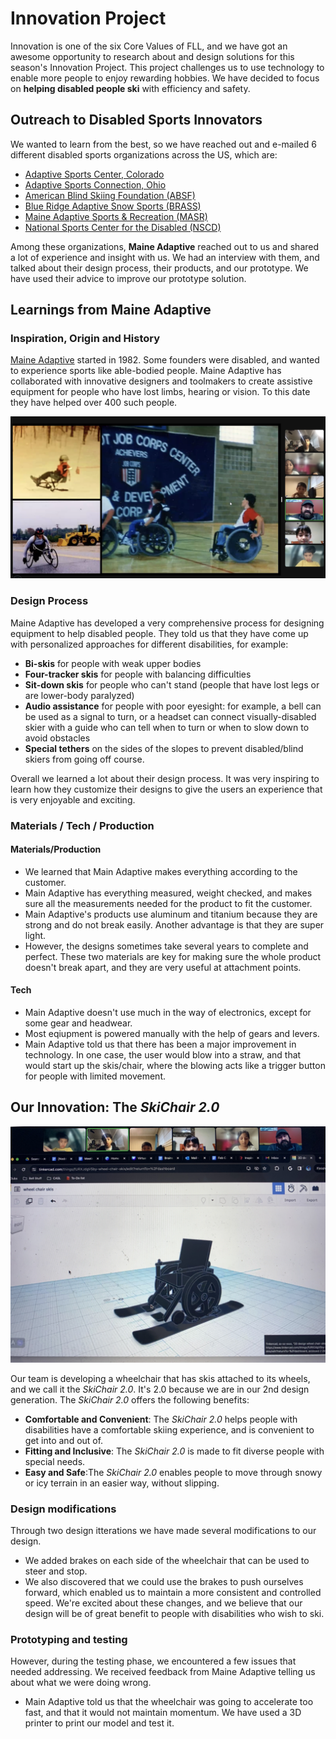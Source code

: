 # Innovation Project

Innovation is one of the six Core Values of FLL, and we have got an awesome opportunity to research about and design solutions for this season's Innovation Project. This project challenges us to use technology to enable more people to enjoy rewarding hobbies. We have decided to focus on **helping disabled people ski** with efficiency and safety.

## Outreach to Disabled Sports Innovators

We wanted to learn from the best, so we have reached out and e-mailed 6 different disabled sports organizations across the US, which are:

* [Adaptive Sports Center, Colorado](https://www.adaptivesports.org/)
* [Adaptive Sports Connection, Ohio](https://adaptivesportsconnection.org/)
* [American Blind Skiing Foundation (ABSF)](https://www.absf.org/)
* [Blue Ridge Adaptive Snow Sports (BRASS)](https://www.brasski.org/)
* [Maine Adaptive Sports & Recreation (MASR)](https://maineadaptive.org/)
* [National Sports Center for the Disabled (NSCD)](https://nscd.org/)

Among these organizations, **Maine Adaptive** reached out to us and shared a lot of experience and insight with us. We had an interview with them, and talked about their design process, their products, and our prototype. We have used their advice to improve our prototype solution.

## Learnings from Maine Adaptive

### Inspiration, Origin and History

[Maine Adaptive](https://maineadaptive.org/) started in 1982. Some founders were disabled, and wanted to experience sports like able-bodied people. Maine Adaptive has collaborated with innovative designers and toolmakers to create assistive equipment for people who have lost limbs, hearing or vision. To this date they have helped over 400 such people.

![Maine Adaptive examples](Media/Images/Innovation-Project-Interview/Main-Adaptive-Example-Designs.png)

### Design Process

Maine Adaptive has developed a very comprehensive process for designing equipment to help disabled people. They told us that they have come up with personalized approaches for different disabilities, for example:

* **Bi-skis** for people with weak upper bodies
* **Four-tracker skis** for people with balancing difficulties
* **Sit-down skis** for people who can't stand (people that have lost legs or are lower-body paralyzed)
* **Audio assistance** for people with poor eyesight: for example, a bell can be used as a signal to turn, or a headset can connect visually-disabled skier with a guide who can tell when to turn or when to slow down to avoid obstacles
* **Special tethers** on the sides of the slopes to prevent disabled/blind skiers from going off course.

Overall we learned a lot about their design process. It was very inspiring to learn how they customize their designs to give the users an experience that is very enjoyable and exciting.

### Materials / Tech / Production

#### Materials/Production

* We learned that Main Adaptive makes everything according to the customer.
* Main Adaptive has everything measured, weight checked, and makes sure all the measurements needed for the product to fit the customer.
* Main Adaptive's products use aluminum  and titanium because they are strong and do not break easily. Another advantage is that they are super light.
* However, the designs sometimes take several years to complete and perfect.
These two materials are key for making sure the whole product doesn't break apart, and they are very useful at attachment points.

#### Tech

* Main Adaptive doesn't use much in the way of electronics, except for some gear and headwear.
* Most eqiupment is powered manually with the help of gears and levers.
* Main Adaptive told us that there has been a major improvement in technology. In one case, the user would blow into a straw, and that would start up the skis/chair, where the blowing acts like a trigger button for people with limited movement.

## Our Innovation: The *SkiChair 2.0*

![Our Wheelchair ski designs](Media/Images/Innovation-Project-Interview/Wheelchair-Ski-Design-Presentation.jpg)

Our team is developing a wheelchair that has skis attached to its wheels, and we call it the *SkiChair* *2.0*. It's 2.0 because we are in our 2nd design generation.
The *SkiChair* *2.0* offers the following benefits:

* **Comfortable and Convenient**: The *SkiChair* *2.0* helps people with disabilities have a comfortable skiing experience, and is
convenient to get into and out of.
* **Fitting and Inclusive**: The *SkiChair* *2.0* is made to fit diverse people with special needs.
* **Easy and Safe**:The *SkiChair* *2.0* enables people to move through snowy or icy terrain in an easier way, without slipping.

### Design modifications

Through two design itterations we have made several modifications to our design.

* We added brakes on each side of the wheelchair that can be used to steer and stop.
* We also discovered that we could use the brakes to push ourselves forward, which enabled us to maintain a more consistent and controlled speed.
We're excited about these changes, and we believe that our design will be of great benefit to people with disabilities who wish to ski.

### Prototyping and testing

However, during the testing phase, we encountered a few issues that needed addressing. We received feedback from Maine Adaptive telling us about what we were doing wrong.

* Main Adaptive told us that the wheelchair was going to accelerate too fast, and that it would not maintain momentum.
We have used a 3D printer to print our model and test it.
